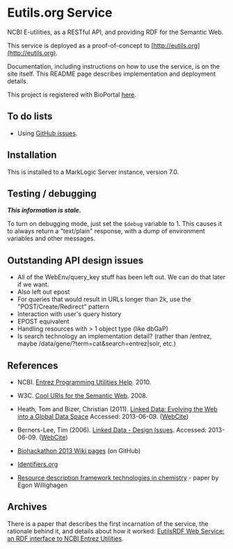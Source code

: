 Eutils.org Service
=================

NCBI E-utilities, as a RESTful API, and providing RDF for the Semantic Web.

This service is deployed as a proof-of-concept to
[http://eutils.org](http://eutils.org).

Documentation, including instructions on how to use the service, is on the site itself.
This README page describes implementation and deployment details.

This project is registered with BioPortal
[here](http://bioportal.bioontology.org/projects/257).


## To do lists

* Using [GitHub issues](https://github.com/Klortho/eutils-org/issues).


## Installation

This is installed to a MarkLogic Server instance, version 7.0.

## Testing / debugging

***This information is stale.***

To turn on debugging mode, just set the `$debug` variable to 1.  This causes
it to always return a "text/plain" response, with a dump of environment variables
and other messages.


## Outstanding API design issues

* All of the WebEnv/query_key stuff has been left out. We can do that later if we want.
* Also left out epost
* For queries that would result in URLs longer than 2k, use the "POST/Create/Redirect" 
  pattern
* Interaction with user's query history
* EPOST equivalent
* Handling resources with > 1 object type (like dbGaP)
* Is search technology an implementation detail? (rather than /entrez, maybe 
  /data/gene/?term=cat&amp;search=entrez|solr, etc.)



## References

* NCBI.  [Entrez Programming Utilities Help](http://www.ncbi.nlm.nih.gov/books/NBK25501/). 2010.

* W3C.  [Cool URIs for the Semantic Web](http://www.w3.org/TR/cooluris/). 2008.

* Heath, Tom and Bizer, Christian (2011).
  [Linked Data: Evolving the Web into a Global Data Space](http://linkeddatabook.com/editions/1.0/)
  Accessed: 2013-06-09. ([WebCite](http://www.webcitation.org/6HFldFSR6))

*  Berners-Lee, Tim (2006). [Linked Data - Design Issues](http://www.w3.org/DesignIssues/LinkedData.html).
  Accessed: 2013-06-09. ([WebCite](http://www.webcitation.org/6HFgSl1S7))

* [Biohackathon 2013 Wiki pages](https://github.com/dbcls/bh13/wiki) (on GitHub)

* [Identifiers.org](http://identifiers.org/)

* [Resource description framework technologies in
  chemistry](http://www.ncbi.nlm.nih.gov/pmc/articles/PMC3118380/) -
  paper by Egon Willighagen


## Archives

There is a paper that describes the first incarnation of the service, the rationale
behind it, and details about how it worked:
[EutilsRDF Web Service: an RDF interface to NCBI Entrez
Utilities](https://github.com/Klortho/eutils-org/raw/master/docs/EutilsRDFWebService.docx).

